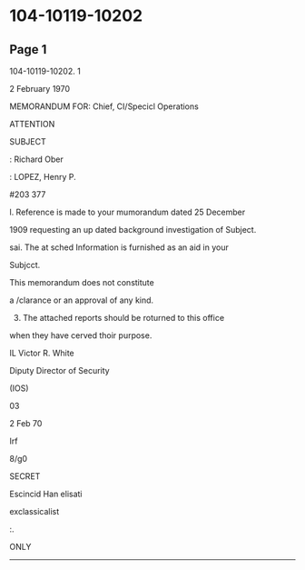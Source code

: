 # 104-10119-10202

## Page 1

104-10119-10202. 1

2 February 1970

MEMORANDUM FOR: Chief, CI/Specicl Operations

ATTENTION

SUBJECT

: Richard Ober

: LOPEZ, Henry P.

#203 377

l. Reference is made to your mumorandum dated 25 December

1909 requesting an up dated background investigation of Subject.

sai. The at sched Information is furnished as an aid in your

Subjcct.

This memorandum does not constitute

a /clarance or an approval of any kind.

3. The attached reports should be roturned to this office

when they have cerved thoir purpose.

IL Victor R. White

Diputy Director of Security

(IOS)

03

2 Feb 70

Irf

8/g0

SECRET

Escincid Han elisati

exclassicalist

:.

ONLY

---

